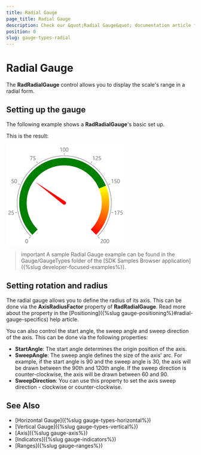 ```yaml
---
title: Radial Gauge
page_title: Radial Gauge
description: Check our &quot;Radial Gauge&quot; documentation article for Telerik Gauge for Xamarin control.
position: 0
slug: gauge-types-radial
---
```


# Radial Gauge

The **RadRadialGauge** control allows you to display the scale's range in a radial form.

## Setting up the gauge

The following example shows a **RadRadialGauge**'s basic set up.

<snippet id='gauge-types-radialgauge-xaml'/>
<snippet id='gauge-types-radialgauge-code'/>

This is the result:

![Radial gauge example](../images/gauge-types-radial-gauge-0.png)

>important A sample Radial Gauge example can be found in the Gauge/GaugeTypes folder of the [SDK Samples Browser application]({%slug developer-focused-examples%}).

## Setting rotation and radius

The radial gauge allows you to define the radius of its axis. This can be done via the **AxisRadiusFactor** property of **RadRadialGauge**. Read more about the property in the [Positioning]({%slug gauge-positioning%}#radial-gauge-specifics) help article.

You can also control the start angle, the sweep angle and sweep direction of the axis. This can be done via the following properties:
- **StartAngle**: The start angle determines the origin position of the axis.
- **SweepAngle**: The sweep angle defines the size of the axis' arc. For example, if the start angle is 90 and the sweep angle is 30, the axis will be drawn between the 90th and 120th angle. If the sweep direction is counter-clockwise, the axis will be drawn between 60 and 90.
- **SweepDirection**: You can use this property to set the axis sweep direction - clockwise or counter-clockwise.

## See Also
- [Horizontal Gauge]({%slug gauge-types-horizontal%})
- [Vertical Gauge]({%slug gauge-types-vertical%})
- [Axis]({%slug gauge-axis%})
- [Indicators]({%slug gauge-indicators%})
- [Ranges]({%slug gauge-ranges%})
